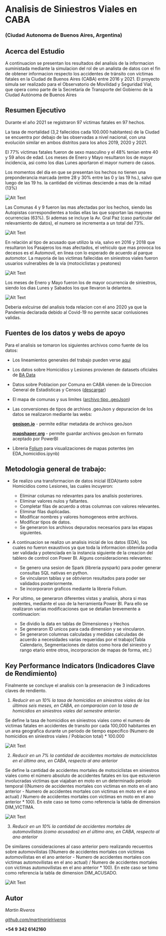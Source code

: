 # Analisis de Siniestros Viales en CABA
### (Ciudad Autonoma de Buenos Aires, Argentina)



## Acerca del Estudio

A continuacion se presentan los resultados del analisis de la informacion suministada mediante la simulacion del rol de un analista de datos con el fin de obtener informacion respecto los accidentes de tránsito con víctimas fatales en la Ciudad de Buenos Aires (CABA) entre 2016 y 2021. El proyecto simula ser realizado para el Observatorio de Movilidad y Seguridad Vial, que opera como parte de la Secretaría de Transporte del Gobierno de la Ciudad Autónoma de Buenos Aires

## Resumen Ejecutivo

Durante el año 2021 se registraron 97 víctimas fatales
en 97 hechos.

La tasa de mortalidad (3,2 fallecidos cada 100.000
habitantes) de la Ciudad se encuentra por debajo de
las observadas a nivel nacional, con una evolución
similar en ambos distritos para los años 2019, 2020 y
2021.

El 77% víctimas fatales fueron de sexo masculino  y el 48% tenían entre 40 y 59 años de edad. Los meses de Enero y Mayo resultaron los de mayor incidencia, asi como los dias Lunes aportaron el mayor numero de casos.

Los momentos del dia en que se presentan los hechos no tienen una preponderancia marcada (entre 28 y 30% entre las 0 y las 19 hs.), salvo que luego de las 19 hs. la cantidad de victimas desciende a mas de la mitad (13%)

![Alt Text](images/Captura5.png)

Las Comunas 4 y 9 fueron las mas afectadas por los hechos, siendo las Autopistas correspondientes a todas ellas las que soportan las mayores ocurrencias (63%). Si ademas se incluye la Av. Gral Paz (caso particular del relevamiento de datos), el numero se incrementa a un total del 73%.

![Alt Text](images/Captura3.png)

En relación al tipo de acusado que utilizo la vía, salvo en 2016 y 2018 que resultaron los Pasajeros los mas afectados, el vehiculo que mas provoca los decesos es el Automovil, en linea con lo esperado de acuerdo al parque automotor. La mayoria de las victimas fallecidas en siniestros viales fueron usuarios vulnerables de la vía (motociclistas y peatones)

![Alt Text](images/Captura2.png)

Los meses de Enero y Mayo fueron los de mayor ocurrencia de siniestros, siendo los dias Lunes y Sabados los que llevaron la delantera.

![Alt Text](images/Captura4.png)

Deberia exlcuirse del analisis toda relacion con el ano 2020 ya que la Pandemia declarada debido al Covid-19 no permite sacar conlusiones validas.

## Fuentes de los datos y webs de apoyo

Para el analisis se tomaron los siguientes archivos como fuente de los datos:

- Los lineamientos generales del trabajo pueden verse [aqui](https://github.com/soyHenry/PI_DA/tree/Full_Time)
- Los datos sobre Homicidios y Lesiones provienen de datasets oficiales de [BA Data](https://cdn.buenosaires.gob.ar/datosabiertos/datasets/transporte-y-obras-publicas/victimas-siniestros-viales/homicidios.xlsx)
- Datos sobre Poblacion por Comuna en CABA vienen de la Direccion General de Estadisticas y Censos ([descargar](https://www.estadisticaciudad.gob.ar/eyc/wp-content/uploads/2018/03/PBP_CO1025.xls))
- El mapa de comunas y sus limites ([archivo tipo .geoJson](https://cdn.buenosaires.gob.ar/datosabiertos/datasets/ministerio-de-educacion/comunas/comunas.geojson))
- Las conversiones de tipos de archivos .geoJson y depuracion de los datos se realizaron mediante las webs:

    **[geojson.io](https://geojson.io/)** - permite editar metadata de archivos geoJson
    
    **[mapshaper.org](https://mapshaper.org/)** - permite guardar archivos geoJson en formato aceptado por PowerBI

- Libreria [Folium](https://python-visualization.github.io/folium/latest/#) para visualizaciones de mapas potentes (en EDA_homicidios.ipynb)

## Metodologia general de trabajo:

- Se realizo una transformacion de datos inicial (EDA)tanto sobre Homicidios como Lesiones, las cuales incuyeron:
    * Eliminar columas no relevantes para los analisis posteriores.
    * Eliminar valores nulos y faltantes.
    * Completar filas de acuerdo a otras columnas con valores relevantes.
    * Eliminar filas duplicadas.
    * Modificar nombres y valores homogeneos entre archivos.
    * Modificar tipos de datos.
    * Se generaron los archivos depurados necesarios para las etapas siguientes.

- A continuacion se realizo un analisis inicial de los datos (EDA), los cuales no fueron exaustivos ya que toda la informacion obtenida podia ser validada y potenciada en la instancia siguiente de la creacion del tablero de control con Power BI. Alguns consideraciones relevantes:

    * Se genero una sesion de Spark (libreria pyspark) para poder generar consultas SQL nativas en python.
    * Se vincularon tablas y se obtvieron resultados para poder ser validados posteriormente.
    * Se incorporaron graficos mediante la libreria Folium.

- Por ultimo, se generaron diferentes vistas y analisis, ahora si mas potentes, mediante el uso de la herramienta Power BI. Para ello se realizaron varias modificaciones que se detallan brevemente a continuacion:

    * Se dividio la data en tablas de Dimensiones y Hechos
    * Se generaron ID unicos para cada dimension y se vincularon.
    * Se generaron columnas calculadas y medidas calculadas de acuerdo a necesidades varias requeridas por el trabajo(Tabla Calendario, Segmentaciones de datos como hora del siniestro y rango etario entre otros, incorporacion de mapas de forma, etc.)

## Key Performance Indicators (Indicadores Clave de Rendimiento)

Finalmente se concluye el analisis con la presenacion de 3 indicadores claves de rendiento.

1) *Reducir en un 10% la tasa de homicidios en siniestros viales de los últimos seis meses, en CABA, en comparacion con la tasa de homicidios en siniestros viales del semestre anterior.*

Se define la tasa de homicidios en siniestros viales como el numero de victimas fatales en accidentes de transito por cada 100,000 habitantes en un area geografica durante un periodo de tiempo especifico (Numero de homicidios en siniestros viales / Poblacion total) * 100.000

![Alt Text](images/Captura8.png)

2) *Reducir en un 7% la cantidad de accidentes mortales de motociclistas en el último ano, en CABA, respecto al ano anterior*

Se define la cantidad de accidentes mortales de motociclistas en siniestros viales como el número absoluto de accidentes fatales en los que estuvieron involucradas victimas que viajaban en moto en un determinado periodo temporal ((Numero de accidentes mortales con victimas en moto en el ano anterior - Numero de accidentes mortales con victimas en moto en el ano actual) / Numero de accidentes mortales con victimas en moto en el ano anterior * 100). En este caso se tomo como referencia la tabla de dimension DIM_VICTIMA.

![Alt Text](images/Captura6.png)

3) *Reducir en un 10% la cantidad de accidentes mortales de automovilistas (como acusados) en el último ano, en CABA, respecto al ano anterior*

De similares consideraciones al caso anterior pero realizando recuentos sobre automovilistas ((Numero de accidentes mortales con victimas automovilistas en el ano anterior - Numero de accidentes mortales con victimas automovilistas en el ano actual) / Numero de accidentes mortales con victimas automovilistas en el ano anterior * 100). En este caso se tomo como referencia la tabla de dimension DIM_ACUSADO.

![Alt Text](images/Captura7.png)
## Autor

*Martin Riveros*

[*github.com/martinarielriveros*](https://github.com/martinarielriveros)

**+54 9 342 6142160**